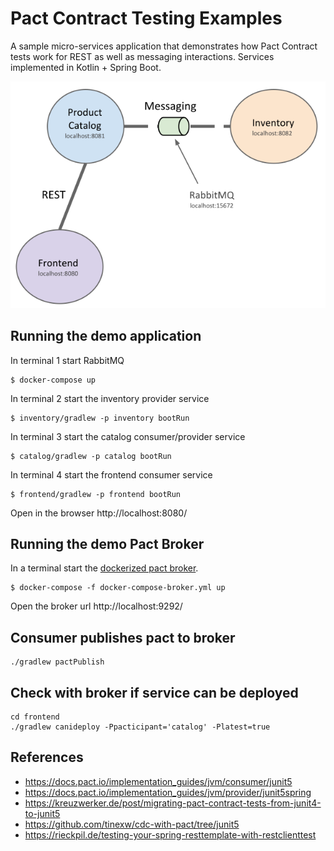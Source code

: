 # Pact Contract Testing Examples

A sample micro-services application that demonstrates how Pact Contract tests work for REST as well as messaging interactions. Services implemented in Kotlin + Spring Boot.

![Services](services.svg)

## Running the demo application

In terminal 1 start RabbitMQ
```
$ docker-compose up
```

In terminal 2 start the inventory provider service
```
$ inventory/gradlew -p inventory bootRun
```

In terminal 3 start the catalog consumer/provider service
```
$ catalog/gradlew -p catalog bootRun
```

In terminal 4 start the frontend consumer service
```
$ frontend/gradlew -p frontend bootRun
```

Open in the browser http://localhost:8080/

## Running the demo Pact Broker
In a terminal start the [dockerized pact broker](https://hub.docker.com/r/pactfoundation/pact-broker/).
```
$ docker-compose -f docker-compose-broker.yml up
```

Open the broker url http://localhost:9292/

## Consumer publishes pact to broker
```
./gradlew pactPublish
```

## Check with broker if service can be deployed
```
cd frontend
./gradlew canideploy -Ppacticipant='catalog' -Platest=true
```

## References
- https://docs.pact.io/implementation_guides/jvm/consumer/junit5
- https://docs.pact.io/implementation_guides/jvm/provider/junit5spring
- https://kreuzwerker.de/post/migrating-pact-contract-tests-from-junit4-to-junit5
- https://github.com/tinexw/cdc-with-pact/tree/junit5
- https://rieckpil.de/testing-your-spring-resttemplate-with-restclienttest

